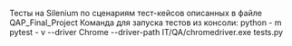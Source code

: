 Тесты на Silenium по сценариям тест-кейсов описанных в файле QAP_Final_Project
Команда для запуска тестов из консоли: python - m pytest - v --driver Chrome --driver-path IT/QA/chromedriver.exe tests.py
